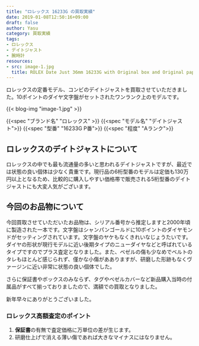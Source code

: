 ```yaml
---
title: "ロレックス 16233G の買取実績"
date: 2019-01-08T12:50:16+09:00
draft: false
author: Yasu
category: 買取実績
tags:
- ロレックス
- デイトジャスト
- 腕時計
resources:
- src: image-1.jpg
  title: ROLEX Date Just 36mm 16233G with Original box and Original paper
---
```


ロレックスの定番モデル、コンビのデイトジャストを買取させていただきました。10ポイントのダイヤ文字盤がセットされたワンランク上のモデルです。

{{< blog-img "image-1.jpg" >}}

{{<spec "ブランド名" "ロレックス" >}}
{{<spec "モデル名" "デイトジャスト">}}
{{<spec "型番" "16233G P番">}}
{{<spec "程度" "Aランク">}}

## ロレックスのデイトジャストについて

ロレックスの中でも最も流通量の多いと思われるデイトジャストですが、最近では状態の良い個体は少なく貴重です。現行品の6桁型番のモデルは定価も130万円以上となるため、比較的に購入しやすい価格帯で販売される5桁型番のデイトジャストにも大変人気がございます。

## 今回のお品物について

今回買取させていただいたお品物は、シリアル番号から推定しますと2000年頃に製造された一本です。文字盤はシャンパンゴールドに10ポイントのダイヤモンドがセッティングされています。文字盤のヤケもなくきれいなじょうたいです。ダイヤの形状が現行モデルに近い後期タイプのニューダイヤなどと呼ばれているタイプですのでプラス査定となりました。また、ベゼルの傷も少なめでベルトのタレもほとんど感じられず、僅かな小傷があありますが、研磨した形跡もなくヴァージンに近い非常に状態の良い個体でした。

さらに保証書やボックスのみならず、タグやベゼルカバーなど新品購入当時の付属品がすべて揃っておりましたので、満額での買取となりました。

新年早々にありがとうございました。

### ロレックス高額査定のポイント

1. **保証書**の有無で査定価格に万単位の差が生じます。
2. 研磨仕上げで消える薄い傷であれば大きなマイナスにはなりません。
